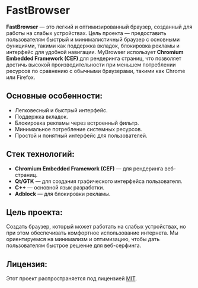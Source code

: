 # FastBrowser

**FastBrowser** — это легкий и оптимизированный браузер, созданный для работы на слабых устройствах. Цель проекта — предоставить пользователям быстрый и минималистичный браузер с основными функциями, такими как поддержка вкладок, блокировка рекламы и интерфейс для удобной навигации. MyBrowser использует **Chromium Embedded Framework (CEF)** для рендеринга страниц, что позволяет достичь высокой производительности при меньшем потреблении ресурсов по сравнению с обычными браузерами, такими как Chrome или Firefox.

## Основные особенности:
- Легковесный и быстрый интерфейс.
- Поддержка вкладок.
- Блокировка рекламы через встроенный фильтр.
- Минимальное потребление системных ресурсов.
- Простой и понятный интерфейс для пользователей.

## Стек технологий:
- **Chromium Embedded Framework (CEF)** — для рендеринга веб-страниц.
- **Qt/GTK** — для создания графического интерфейса пользователя.
- **C++** — основной язык разработки.
- **Adblock** — для блокировки рекламы.

## Цель проекта:
Создать браузер, который может работать на слабых устройствах, но при этом обеспечивать комфортное использование интернета. Мы ориентируемся на минимализм и оптимизацию, чтобы дать пользователям быстрое решение для веб-серфинга.

## Лицензия:
Этот проект распространяется под лицензией [MIT](LICENSE).
